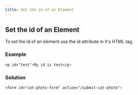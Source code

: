 ```yaml
---
title: Set the id of an Element
---
```

## Set the id of an Element

<!-- The article goes here, in GitHub-flavored Markdown. Feel free to add YouTube videos, images, and CodePen/JSBin embeds  -->
To set the id of an element use the id attribute in it's HTML tag.
### Example
```css
<p id="test">My id is test</p>
```

### Solution
```css
<form id="cat-photo-form" action="/submit-cat-photo">
```
